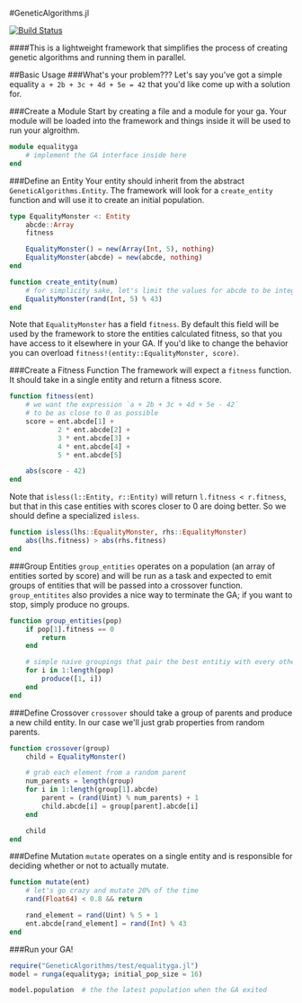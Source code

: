 #GeneticAlgorithms.jl

[![Build Status](https://travis-ci.org/WestleyArgentum/GA.jl.png?branch=master)](https://travis-ci.org/WestleyArgentum/GA.jl)

####This is a lightweight framework that simplifies the process of creating genetic algorithms and running them in parallel.

##Basic Usage
###What's your problem???
Let's say you've got a simple equality `a + 2b + 3c + 4d + 5e = 42` that you'd like come up with a solution for.

###Create a Module
Start by creating a file and a module for your ga. Your module will be loaded into the framework and things inside it will be used to run your algroithm.

```julia
module equalityga
    # implement the GA interface inside here
end
```

###Define an Entity
Your entity should inherit from the abstract `GeneticAlgorithms.Entity`. The framework will look for a `create_entity` function and will use it to create an initial population.

```julia
type EqualityMonster <: Entity
    abcde::Array
    fitness

    EqualityMonster() = new(Array(Int, 5), nothing)
    EqualityMonster(abcde) = new(abcde, nothing)
end

function create_entity(num)
    # for simplicity sake, let's limit the values for abcde to be integers in [-42, 42]
    EqualityMonster(rand(Int, 5) % 43)
end
```

Note that `EqualityMonster` has a field `fitness`. By default this field will be used by the framework to store the entities calculated fitness, so that you have access to it elsewhere in your GA. If you'd like to change the behavior you can overload `fitness!(entity::EqualityMonster, score)`.

###Create a Fitness Function
The framework will expect a `fitness` function. It should take in a single entity and return a fitness score.

```julia
function fitness(ent)
    # we want the expression `a + 2b + 3c + 4d + 5e - 42`
    # to be as close to 0 as possible
    score = ent.abcde[1] +
            2 * ent.abcde[2] +
            3 * ent.abcde[3] +
            4 * ent.abcde[4] +
            5 * ent.abcde[5]

    abs(score - 42)
end
```

Note that `isless(l::Entity, r::Entity)` will return `l.fitness < r.fitness`, but that in this case entities with scores closer to 0 are doing better. So we should define a specialized `isless`.

```julia
function isless(lhs::EqualityMonster, rhs::EqualityMonster)
    abs(lhs.fitness) > abs(rhs.fitness)
end
```

###Group Entities
`group_entities` operates on a population (an array of entities sorted by score) and will be run as a task and expected to emit groups of entities that will be passed into a crossover function. `group_entitites` also provides a nice way to terminate the GA; if you want to stop, simply produce no groups.

```julia
function group_entities(pop)
    if pop[1].fitness == 0
        return
    end

    # simple naive groupings that pair the best entitiy with every other
    for i in 1:length(pop)
        produce([1, i])
    end
end
```

###Define Crossover
`crossover` should take a group of parents and produce a new child entity. In our case we'll just grab properties from random parents.

```julia
function crossover(group)
    child = EqualityMonster()

    # grab each element from a random parent
    num_parents = length(group)
    for i in 1:length(group[1].abcde)
        parent = (rand(Uint) % num_parents) + 1
        child.abcde[i] = group[parent].abcde[i]
    end

    child
end
```

###Define Mutation
`mutate` operates on a single entity and is responsible for deciding whether or not to actually mutate.

```julia
function mutate(ent)
    # let's go crazy and mutate 20% of the time
    rand(Float64) < 0.8 && return

    rand_element = rand(Uint) % 5 + 1
    ent.abcde[rand_element] = rand(Int) % 43
end
```

###Run your GA!

```julia
require("GeneticAlgorithms/test/equalityga.jl")
model = runga(equalityga; initial_pop_size = 16)

model.population  # the the latest population when the GA exited
```
